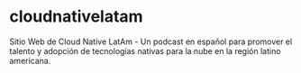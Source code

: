 # cloudnativelatam
Sitio Web de Cloud Native LatAm - Un podcast en español para promover el talento y adopción de tecnologías nativas para la nube en la región latino americana.
